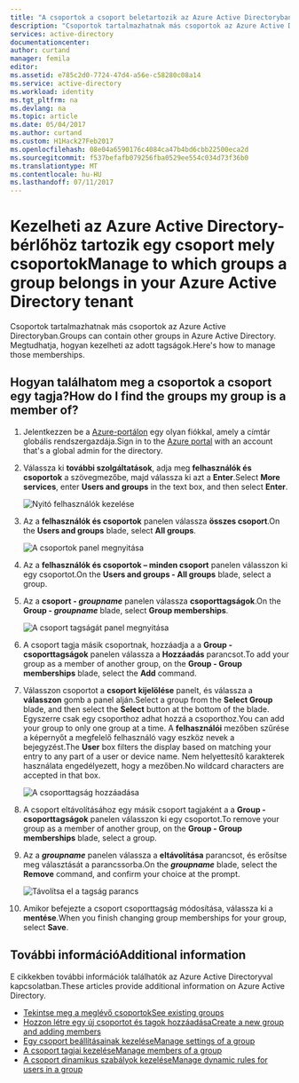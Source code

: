 ```yaml
---
title: "A csoportok a csoport beletartozik az Azure Active Directoryban kezelése |} Microsoft Docs"
description: "Csoportok tartalmazhatnak más csoportok az Azure Active Directoryban. Megtudhatja, hogyan kezelheti az adott tagságok."
services: active-directory
documentationcenter: 
author: curtand
manager: femila
editor: 
ms.assetid: e785c2d0-7724-47d4-a56e-c58280c08a14
ms.service: active-directory
ms.workload: identity
ms.tgt_pltfrm: na
ms.devlang: na
ms.topic: article
ms.date: 05/04/2017
ms.author: curtand
ms.custom: H1Hack27Feb2017
ms.openlocfilehash: 08e04a6590176c4084ca47b4bd6cbb22500eca2d
ms.sourcegitcommit: f537befafb079256fba0529ee554c034d73f36b0
ms.translationtype: MT
ms.contentlocale: hu-HU
ms.lasthandoff: 07/11/2017
---
```

# <a name="manage-to-which-groups-a-group-belongs-in-your-azure-active-directory-tenant"></a><span data-ttu-id="06759-104">Kezelheti az Azure Active Directory-bérlőhöz tartozik egy csoport mely csoportok</span><span class="sxs-lookup"><span data-stu-id="06759-104">Manage to which groups a group belongs in your Azure Active Directory tenant</span></span>
<span data-ttu-id="06759-105">Csoportok tartalmazhatnak más csoportok az Azure Active Directoryban.</span><span class="sxs-lookup"><span data-stu-id="06759-105">Groups can contain other groups in Azure Active Directory.</span></span> <span data-ttu-id="06759-106">Megtudhatja, hogyan kezelheti az adott tagságok.</span><span class="sxs-lookup"><span data-stu-id="06759-106">Here's how to manage those memberships.</span></span>

## <a name="how-do-i-find-the-groups-my-group-is-a-member-of"></a><span data-ttu-id="06759-107">Hogyan találhatom meg a csoportok a csoport egy tagja?</span><span class="sxs-lookup"><span data-stu-id="06759-107">How do I find the groups my group is a member of?</span></span>
1. <span data-ttu-id="06759-108">Jelentkezzen be a [Azure-portálon](https://portal.azure.com) egy olyan fiókkal, amely a címtár globális rendszergazdája.</span><span class="sxs-lookup"><span data-stu-id="06759-108">Sign in to the [Azure portal](https://portal.azure.com) with an account that's a global admin for the directory.</span></span>
2. <span data-ttu-id="06759-109">Válassza ki **további szolgáltatások**, adja meg **felhasználók és csoportok** a szövegmezőbe, majd válassza ki azt a **Enter**.</span><span class="sxs-lookup"><span data-stu-id="06759-109">Select **More services**, enter **Users and groups** in the text box, and then select **Enter**.</span></span>

   ![Nyitó felhasználók kezelése](./media/active-directory-groups-membership-azure-portal/search-user-management.png)
3. <span data-ttu-id="06759-111">Az a **felhasználók és csoportok** panelen válassza **összes csoport**.</span><span class="sxs-lookup"><span data-stu-id="06759-111">On the **Users and groups** blade, select **All groups**.</span></span>

   ![A csoportok panel megnyitása](./media/active-directory-groups-membership-azure-portal/view-groups-blade.png)
4. <span data-ttu-id="06759-113">Az a **felhasználók és csoportok – minden csoport** panelen válasszon ki egy csoportot.</span><span class="sxs-lookup"><span data-stu-id="06759-113">On the **Users and groups - All groups** blade, select a group.</span></span>
5. <span data-ttu-id="06759-114">Az a **csoport - *groupname***  panelen válassza **csoporttagságok**.</span><span class="sxs-lookup"><span data-stu-id="06759-114">On the **Group - *groupname*** blade, select **Group memberships**.</span></span>

   ![A csoport tagságát panel megnyitása](./media/active-directory-groups-membership-azure-portal/group-membership-blade.png)
6. <span data-ttu-id="06759-116">A csoport tagja másik csoportnak, hozzáadja a a **Group - csoporttagságok** panelen válassza a **Hozzáadás** parancsot.</span><span class="sxs-lookup"><span data-stu-id="06759-116">To add your group as a member of another group, on the **Group - Group memberships** blade, select the **Add** command.</span></span>
7. <span data-ttu-id="06759-117">Válasszon csoportot a **csoport kijelölése** panelt, és válassza a **válasszon** gomb a panel alján.</span><span class="sxs-lookup"><span data-stu-id="06759-117">Select a group from the **Select Group** blade, and then select the **Select** button at the bottom of the blade.</span></span> <span data-ttu-id="06759-118">Egyszerre csak egy csoporthoz adhat hozzá a csoporthoz.</span><span class="sxs-lookup"><span data-stu-id="06759-118">You can add your group to only one group at a time.</span></span> <span data-ttu-id="06759-119">A **felhasználói** mezőben szűrése a képernyőt a megfelelő felhasználó vagy eszköz nevek a bejegyzést.</span><span class="sxs-lookup"><span data-stu-id="06759-119">The **User** box filters the display based on matching your entry to any part of a user or device name.</span></span> <span data-ttu-id="06759-120">Nem helyettesítő karakterek használata engedélyezett, hogy a mezőben.</span><span class="sxs-lookup"><span data-stu-id="06759-120">No wildcard characters are accepted in that box.</span></span>

   ![A csoporttagság hozzáadása](./media/active-directory-groups-membership-azure-portal/add-group-membership.png)
8. <span data-ttu-id="06759-122">A csoport eltávolításához egy másik csoport tagjaként a a **Group - csoporttagságok** panelen válasszon ki egy csoportot.</span><span class="sxs-lookup"><span data-stu-id="06759-122">To remove your group as a member of another group, on the **Group - Group memberships** blade, select a group.</span></span>
9. <span data-ttu-id="06759-123">Az a ***groupname*** panelen válassza a **eltávolítása** parancsot, és erősítse meg választását a parancssorba.</span><span class="sxs-lookup"><span data-stu-id="06759-123">On the ***groupname*** blade, select the **Remove** command, and confirm your choice at the prompt.</span></span>

   ![Távolítsa el a tagság parancs](./media/active-directory-groups-membership-azure-portal/remove-group-membership.png)
10. <span data-ttu-id="06759-125">Amikor befejezte a csoport csoporttagság módosítása, válassza ki a **mentése**.</span><span class="sxs-lookup"><span data-stu-id="06759-125">When you finish changing group memberships for your group, select **Save**.</span></span>

## <a name="additional-information"></a><span data-ttu-id="06759-126">További információ</span><span class="sxs-lookup"><span data-stu-id="06759-126">Additional information</span></span>
<span data-ttu-id="06759-127">E cikkekben további információk találhatók az Azure Active Directoryval kapcsolatban.</span><span class="sxs-lookup"><span data-stu-id="06759-127">These articles provide additional information on Azure Active Directory.</span></span>

* [<span data-ttu-id="06759-128">Tekintse meg a meglévő csoportok</span><span class="sxs-lookup"><span data-stu-id="06759-128">See existing groups</span></span>](active-directory-groups-view-azure-portal.md)
* [<span data-ttu-id="06759-129">Hozzon létre egy új csoportot és tagok hozzáadása</span><span class="sxs-lookup"><span data-stu-id="06759-129">Create a new group and adding members</span></span>](active-directory-groups-create-azure-portal.md)
* [<span data-ttu-id="06759-130">Egy csoport beállításainak kezelése</span><span class="sxs-lookup"><span data-stu-id="06759-130">Manage settings of a group</span></span>](active-directory-groups-settings-azure-portal.md)
* [<span data-ttu-id="06759-131">A csoport tagjai kezelése</span><span class="sxs-lookup"><span data-stu-id="06759-131">Manage members of a group</span></span>](active-directory-groups-members-azure-portal.md)
* [<span data-ttu-id="06759-132">A csoport dinamikus szabályok kezelése</span><span class="sxs-lookup"><span data-stu-id="06759-132">Manage dynamic rules for users in a group</span></span>](active-directory-groups-dynamic-membership-azure-portal.md)
